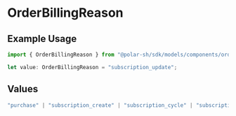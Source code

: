 # OrderBillingReason

## Example Usage

```typescript
import { OrderBillingReason } from "@polar-sh/sdk/models/components/orderbillingreason.js";

let value: OrderBillingReason = "subscription_update";
```

## Values

```typescript
"purchase" | "subscription_create" | "subscription_cycle" | "subscription_update"
```